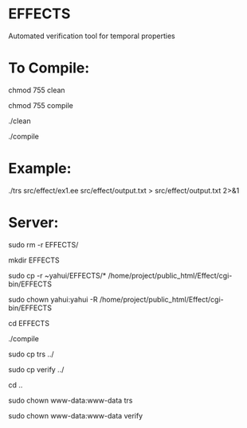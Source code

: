 # EFFECTS
Automated verification tool for temporal properties

# To Compile:

chmod 755 clean 

chmod 755 compile 

./clean

./compile

# Example:

./trs src/effect/ex1.ee src/effect/output.txt > src/effect/output.txt 2>&1

# Server:

sudo rm -r EFFECTS/

mkdir EFFECTS

sudo cp -r  ~yahui/EFFECTS/* /home/project/public_html/Effect/cgi-bin/EFFECTS

sudo chown yahui:yahui -R /home/project/public_html/Effect/cgi-bin/EFFECTS

cd EFFECTS

./compile

sudo cp trs ../

sudo cp verify ../

cd ..

sudo chown www-data:www-data trs 

sudo chown www-data:www-data verify










